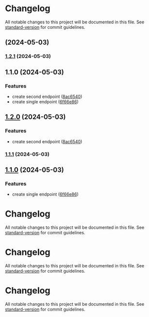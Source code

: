 # Changelog

All notable changes to this project will be documented in this file. See [standard-version](https://github.com/conventional-changelog/standard-version) for commit guidelines.

## [](https://github.com/cahyaamnugraha/standard-version-test/compare/v1.2.1...v) (2024-05-03)

### [1.2.1](https://github.com/cahyaamnugraha/standard-version-test/compare/v1.2.0...v1.2.1) (2024-05-03)

## 1.1.0 (2024-05-03)


### Features

* create second endpoint ([8ac6540](https://github.com/cahyaamnugraha/standard-version-test/commit/8ac65406642766018fe34eda808ec7c91a7f6057))
* create single endpoint ([6f66e86](https://github.com/cahyaamnugraha/standard-version-test/commit/6f66e86fc59b435a8a6953484b191c4f0aadb129))

## [1.2.0](https://github.com/cahyaamnugraha/standard-version-test/compare/v1.1.1...v1.2.0) (2024-05-03)


### Features

* create second endpoint ([8ac6540](https://github.com/cahyaamnugraha/standard-version-test/commit/8ac65406642766018fe34eda808ec7c91a7f6057))

### [1.1.1](https://github.com/cahyaamnugraha/standard-version-test/compare/v1.1.0...v1.1.1) (2024-05-03)

## [1.1.0](https://github.com/cahyaamnugraha/standard-version-test/compare/v1.1.0-SNAPSHOT...v1.1.0) (2024-05-03)


### Features

* create single endpoint ([6f66e86](https://github.com/cahyaamnugraha/standard-version-test/commit/6f66e86fc59b435a8a6953484b191c4f0aadb129))

# Changelog

All notable changes to this project will be documented in this file. See [standard-version](https://github.com/conventional-changelog/standard-version) for commit guidelines.

# Changelog

All notable changes to this project will be documented in this file. See [standard-version](https://github.com/conventional-changelog/standard-version) for commit guidelines.

# Changelog

All notable changes to this project will be documented in this file. See [standard-version](https://github.com/conventional-changelog/standard-version) for commit guidelines.
